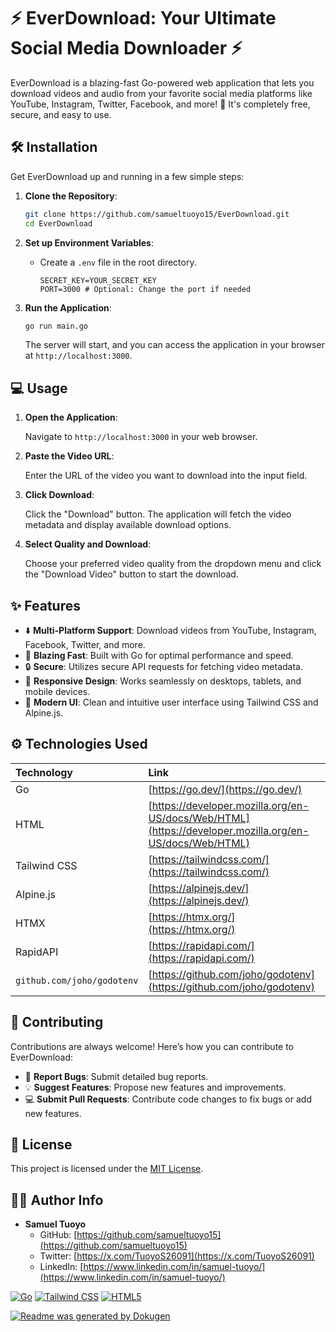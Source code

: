 # ⚡️ EverDownload: Your Ultimate Social Media Downloader ⚡️

EverDownload is a blazing-fast Go-powered web application that lets you download videos and audio from your favorite social media platforms like YouTube, Instagram, Twitter, Facebook, and more! 🚀 It's completely free, secure, and easy to use.

## 🛠️ Installation

Get EverDownload up and running in a few simple steps:

1.  **Clone the Repository**:

    ```bash
    git clone https://github.com/samueltuoyo15/EverDownload.git
    cd EverDownload
    ```

2.  **Set up Environment Variables**:

    *   Create a `.env` file in the root directory.
        ```
        SECRET_KEY=YOUR_SECRET_KEY
        PORT=3000 # Optional: Change the port if needed
        ```

3.  **Run the Application**:

    ```bash
    go run main.go
    ```

    The server will start, and you can access the application in your browser at `http://localhost:3000`.

## 💻 Usage

1.  **Open the Application**:

    Navigate to `http://localhost:3000` in your web browser.

2.  **Paste the Video URL**:

    Enter the URL of the video you want to download into the input field.

3.  **Click Download**:

    Click the "Download" button.  The application will fetch the video metadata and display available download options.

4.  **Select Quality and Download**:

    Choose your preferred video quality from the dropdown menu and click the "Download Video" button to start the download.

## ✨ Features

*   ⬇️ **Multi-Platform Support**: Download videos from YouTube, Instagram, Facebook, Twitter, and more.
*   🚀 **Blazing Fast**: Built with Go for optimal performance and speed.
*   🔒 **Secure**: Utilizes secure API requests for fetching video metadata.
*   📱 **Responsive Design**:  Works seamlessly on desktops, tablets, and mobile devices.
*   🎨 **Modern UI**:  Clean and intuitive user interface using Tailwind CSS and Alpine.js.

## ⚙️ Technologies Used

| Technology                               | Link                                                         |
| :--------------------------------------- | :----------------------------------------------------------- |
| Go                                       | [https://go.dev/](https://go.dev/)                           |
| HTML                                     | [https://developer.mozilla.org/en-US/docs/Web/HTML](https://developer.mozilla.org/en-US/docs/Web/HTML) |
| Tailwind CSS                             | [https://tailwindcss.com/](https://tailwindcss.com/)         |
| Alpine.js                                | [https://alpinejs.dev/](https://alpinejs.dev/)               |
| HTMX                                     | [https://htmx.org/](https://htmx.org/)                       |
| RapidAPI                                 | [https://rapidapi.com/](https://rapidapi.com/)               |
| `github.com/joho/godotenv`             | [https://github.com/joho/godotenv](https://github.com/joho/godotenv) |

## 🙌 Contributing

Contributions are always welcome! Here’s how you can contribute to EverDownload:

*   🐛 **Report Bugs**: Submit detailed bug reports.
*   💡 **Suggest Features**: Propose new features and improvements.
*   💻 **Submit Pull Requests**: Contribute code changes to fix bugs or add new features.

## 📝 License

This project is licensed under the [MIT License](LICENSE).

## 👨‍💻 Author Info

*   **Samuel Tuoyo**
    *   GitHub: [https://github.com/samueltuoyo15](https://github.com/samueltuoyo15)
    *   Twitter: [https://x.com/TuoyoS26091](https://x.com/TuoyoS26091)
    *   LinkedIn: [https://www.linkedin.com/in/samuel-tuoyo/](https://www.linkedin.com/in/samuel-tuoyo/)

[![Go](https://img.shields.io/badge/go-%2300ADD8.svg?style=for-the-badge&logo=go&logoColor=white)](https://go.dev/)
[![Tailwind CSS](https://img.shields.io/badge/tailwindcss-%2338B2AC.svg?style=for-the-badge&logo=tailwind-css&logoColor=white)](https://tailwindcss.com/)
[![HTML5](https://img.shields.io/badge/html5-%23E34F26.svg?style=for-the-badge&logo=html5&logoColor=white)](https://developer.mozilla.org/en-US/docs/Web/HTML)

[![Readme was generated by Dokugen](https://img.shields.io/badge/Readme%20was%20generated%20by-Dokugen-brightgreen)](https://github.com/samueltuoyo15/Dokugen)
